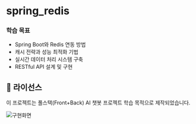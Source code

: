 ﻿# spring_redis

### 학습 목표
- Spring Boot와 Redis 연동 방법
- 캐시 전략과 성능 최적화 기법
- 실시간 데이터 처리 시스템 구축
- RESTful API 설계 및 구현

## 📄 라이선스

이 프로젝트는 풀스택(Front+Back) AI 챗봇 프로젝트 학습 목적으로 제작되었습니다.


![구현화면]([https://github.com/user-attachments/assets/5efbaf8d-4794-49ce-9728-5510687b6a96])




